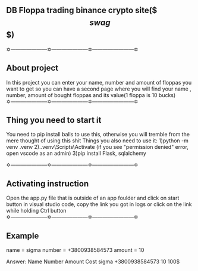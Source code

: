 ## DB Floppa trading binance crypto site($$$swag$$$)
✡︎―――――――✡︎―――――――✡︎――――――――✡︎
## About project
In this project you can enter your name, number and amount of floppas you want to get so you can have a second page where you will find your name , number, amount of bought floppas and its value(1 floppa is 10 bucks)
✡︎―――――――✡︎―――――――✡︎――――――――✡︎
## Thing you need to start it
You need to pip install balls to use this, otherwise you will tremble from the mere thought of using this shit
Things you also need to use it:
1)python -m venv .venv
2).\.venv\Scripts\Activate (if you see "permission denied" error, open vscode as an admin)
3)pip install Flask, sqlalchemy

✡︎―――――――✡︎―――――――✡︎――――――――✡︎
## Activating instruction
Open the app.py file that is outside of an app foulder and click on start button in visual studio code, copy the link you got in logs or click on the link while holding Ctrl button
✡︎―――――――✡︎―――――――✡︎――――――――✡︎
## Example 
name = sigma
number = +3800938584573
amount = 10

Answer:
  Name     Number      Amount   Cost
sigma  +3800938584573    10     100$